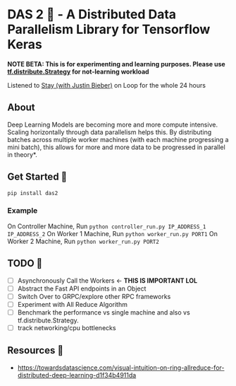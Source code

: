 # DAS 2 🚀 - A Distributed Data Parallelism Library for Tensorflow Keras

**NOTE BETA: This is for experimenting and learning purposes. Please use [tf.distribute.Strategy](https://www.tensorflow.org/api_docs/python/tf/distribute/Strategy) for not-learning workload**


Listened to [Stay (with Justin Bieber)](https://open.spotify.com/track/5HCyWlXZPP0y6Gqq8TgA20?si=5afd0b939f934759) on Loop for the whole 24 hours

## About
Deep Learning Models are becoming more and more compute intensive. Scaling horizontally through data parallelism helps this. By distributing batches across multiple worker machines (with each machine progressing a mini batch), this allows for more and more data to be progressed in parallel in theory*.
## Get Started 🚀
`pip install das2`

### Example

On Controller Machine, Run `python controller_run.py IP_ADDRESS_1 IP_ADDRESS_2`
On Worker 1 Machine, Run `python worker_run.py PORT1`
On Worker 2 Machine, Run `python worker_run.py PORT2`

## TODO 🚀
- [ ] Asynchronously Call the Workers <- **THIS IS IMPORTANT LOL**
- [ ] Abstract the Fast API endpoints in an Object
- [ ] Switch Over to GRPC/explore other RPC frameworks
- [ ] Experiment with All Reduce Algorithm
- [ ] Benchmark the performance vs single machine and also vs tf.distribute.Strategy. 
- [ ] track networking/cpu bottlenecks

## Resources 🚀
- https://towardsdatascience.com/visual-intuition-on-ring-allreduce-for-distributed-deep-learning-d1f34b4911da
